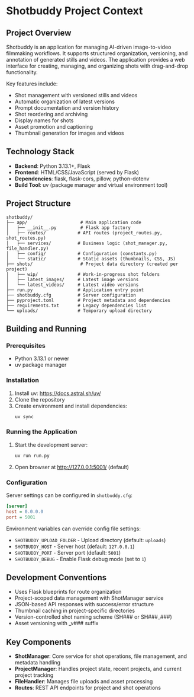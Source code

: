 # Shotbuddy Project Context

## Project Overview
Shotbuddy is an application for managing AI-driven image-to-video filmmaking workflows. It supports structured organization, versioning, and annotation of generated stills and videos. The application provides a web interface for creating, managing, and organizing shots with drag-and-drop functionality.

Key features include:
- Shot management with versioned stills and videos
- Automatic organization of latest versions
- Prompt documentation and version history
- Shot reordering and archiving
- Display names for shots
- Asset promotion and captioning
- Thumbnail generation for images and videos

## Technology Stack
- **Backend**: Python 3.13.1+, Flask
- **Frontend**: HTML/CSS/JavaScript (served by Flask)
- **Dependencies**: flask, flask-cors, pillow, python-dotenv
- **Build Tool**: uv (package manager and virtual environment tool)

## Project Structure
```
shotbuddy/
├── app/                    # Main application code
│   ├── __init__.py         # Flask app factory
│   ├── routes/            # API routes (project_routes.py, shot_routes.py)
│   ├── services/          # Business logic (shot_manager.py, file_handler.py)
│   ├── config/            # Configuration (constants.py)
│   └── static/            # Static assets (thumbnails, CSS, JS)
├── shots/                  # Project data directory (created per project)
│   ├── wip/               # Work-in-progress shot folders
│   ├── latest_images/     # Latest image versions
│   └── latest_videos/     # Latest video versions
├── run.py                 # Application entry point
├── shotbuddy.cfg          # Server configuration
├── pyproject.toml         # Project metadata and dependencies
├── requirements.txt       # Legacy dependencies list
└── uploads/               # Temporary upload directory
```

## Building and Running

### Prerequisites
- Python 3.13.1 or newer
- uv package manager

### Installation
1. Install uv: https://docs.astral.sh/uv/
2. Clone the repository
3. Create environment and install dependencies:
   ```bash
   uv sync
   ```

### Running the Application
1. Start the development server:
   ```bash
   uv run run.py
   ```
2. Open browser at http://127.0.0.1:5001/ (default)

### Configuration
Server settings can be configured in `shotbuddy.cfg`:
```ini
[server]
host = 0.0.0.0
port = 5001
```

Environment variables can override config file settings:
- `SHOTBUDDY_UPLOAD_FOLDER` - Upload directory (default: `uploads`)
- `SHOTBUDDY_HOST` - Server host (default: `127.0.0.1`)
- `SHOTBUDDY_PORT` - Server port (default: `5001`)
- `SHOTBUDDY_DEBUG` - Enable Flask debug mode (set to `1`)

## Development Conventions
- Uses Flask blueprints for route organization
- Project-scoped data management with ShotManager service
- JSON-based API responses with success/error structure
- Thumbnail caching in project-specific directories
- Version-controlled shot naming scheme (SH### or SH###_###)
- Asset versioning with _v### suffix

## Key Components
- **ShotManager**: Core service for shot operations, file management, and metadata handling
- **ProjectManager**: Handles project state, recent projects, and current project tracking
- **FileHandler**: Manages file uploads and asset processing
- **Routes**: REST API endpoints for project and shot operations